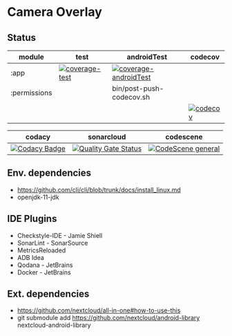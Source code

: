 # Camera Overlay

## Status

| module | test | androidTest | codecov |
| - | - | - | - |
| :app | [![coverage-test](https://github.com/jameshnsears/CameraOverlay/actions/workflows/coverage-test.yml/badge.svg)](https://github.com/jameshnsears/CameraOverlay/actions/workflows/coverage-test.yml) | [![coverage-androidTest](https://github.com/jameshnsears/CameraOverlay/actions/workflows/coverage-androidTest.yml/badge.svg)](https://github.com/jameshnsears/CameraOverlay/actions/workflows/coverage-androidTest.yml) |
| :permissions |  | bin/post-push-codecov.sh |  |
|  |  |  | [![codecov](https://codecov.io/gh/jameshnsears/CameraOverlay/branch/master/graph/badge.svg?token=5134RP5ZKY)](https://codecov.io/gh/jameshnsears/CameraOverlay) | [![Codacy Badge](https://app.codacy.com/project/badge/Grade/9d9584674063453bb59aefce7ad815d6)](https://www.codacy.com/gh/jameshnsears/CameraOverlay/dashboard?utm_source=github.com&amp;utm_medium=referral&amp;utm_content=jameshnsears/CameraOverlay&amp;utm_campaign=Badge_Grade) | [![Quality Gate Status](https://sonarcloud.io/api/project_badges/measure?project=jameshnsears_CameraOverlay&metric=alert_status)](https://sonarcloud.io/summary/new_code?id=jameshnsears_CameraOverlay) | [![CodeScene general](https://codescene.io/images/analyzed-by-codescene-badge.svg)](https://codescene.io/projects/21058)

| codacy | sonarcloud | codescene |
| - | - | - |
| [![Codacy Badge](https://app.codacy.com/project/badge/Grade/9d9584674063453bb59aefce7ad815d6)](https://www.codacy.com/gh/jameshnsears/CameraOverlay/dashboard?utm_source=github.com&amp;utm_medium=referral&amp;utm_content=jameshnsears/CameraOverlay&amp;utm_campaign=Badge_Grade) | [![Quality Gate Status](https://sonarcloud.io/api/project_badges/measure?project=jameshnsears_CameraOverlay&metric=alert_status)](https://sonarcloud.io/summary/new_code?id=jameshnsears_CameraOverlay) | [![CodeScene general](https://codescene.io/images/analyzed-by-codescene-badge.svg)](https://codescene.io/projects/21058)

## Env. dependencies

* https://github.com/cli/cli/blob/trunk/docs/install_linux.md
* openjdk-11-jdk

## IDE Plugins
* Checkstyle-IDE - Jamie Shiell
* SonarLint - SonarSource
* MetricsReloaded
* ADB Idea
* Qodana - JetBrains
* Docker - JetBrains

## Ext. dependencies
* https://github.com/nextcloud/all-in-one#how-to-use-this
* git submodule add https://github.com/nextcloud/android-library nextcloud-android-library

